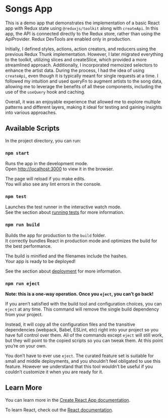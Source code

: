 # Songs App

This is a demo app that demonstrates the implementation of a basic React app with Redux state using `@reduxjs/toolkit` along with `createApi`. In this app, the API is connected directly to the Redux store, rather than using the ApiProvider. Redux DevTools are enabled only in production.

Initially, I defined styles, actions, action creators, and reducers using the previous Redux Thunk implementation. However, I later migrated everything to the toolkit, utilizing slices and createSlice, which provided a more streamlined approach. Additionally, I incorporated memoized selectors to enhance the artist data. During the process, I had the idea of using `createApi`, even though it is typically meant for single requests at a time. I followed my intuition and used queryFn to augment artists to the song data, allowing me to leverage the benefits of all these components, including the use of the `useQuery` hook and caching.

Overall, it was an enjoyable experience that allowed me to explore multiple patterns and different layers, making it ideal for testing and gaining insights into various approaches.

## Available Scripts

In the project directory, you can run:

### `npm start`

Runs the app in the development mode.\
Open [http://localhost:3000](http://localhost:3000) to view it in the browser.

The page will reload if you make edits.\
You will also see any lint errors in the console.

### `npm test`

Launches the test runner in the interactive watch mode.\
See the section about [running tests](https://facebook.github.io/create-react-app/docs/running-tests) for more information.

### `npm run build`

Builds the app for production to the `build` folder.\
It correctly bundles React in production mode and optimizes the build for the best performance.

The build is minified and the filenames include the hashes.\
Your app is ready to be deployed!

See the section about [deployment](https://facebook.github.io/create-react-app/docs/deployment) for more information.

### `npm run eject`

**Note: this is a one-way operation. Once you `eject`, you can’t go back!**

If you aren’t satisfied with the build tool and configuration choices, you can `eject` at any time. This command will remove the single build dependency from your project.

Instead, it will copy all the configuration files and the transitive dependencies (webpack, Babel, ESLint, etc) right into your project so you have full control over them. All of the commands except `eject` will still work, but they will point to the copied scripts so you can tweak them. At this point you’re on your own.

You don’t have to ever use `eject`. The curated feature set is suitable for small and middle deployments, and you shouldn’t feel obligated to use this feature. However we understand that this tool wouldn’t be useful if you couldn’t customize it when you are ready for it.

## Learn More

You can learn more in the [Create React App documentation](https://facebook.github.io/create-react-app/docs/getting-started).

To learn React, check out the [React documentation](https://reactjs.org/).
